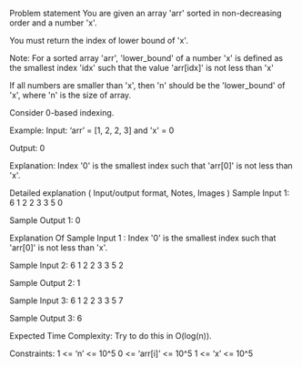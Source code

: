 Problem statement
You are given an array 'arr' sorted in non-decreasing order and a number 'x'.



You must return the index of lower bound of 'x'.



Note:
For a sorted array 'arr', 'lower_bound' of a number 'x' is defined as the smallest index 'idx' such that the value 'arr[idx]' is not less than 'x'

If all numbers are smaller than 'x', then 'n' should be the 'lower_bound' of 'x', where 'n' is the size of array.

Consider 0-based indexing.


Example:
Input: ‘arr’ = [1, 2, 2, 3] and 'x' = 0

Output: 0

Explanation: Index '0' is the smallest index such that 'arr[0]' is not less than 'x'.


Detailed explanation ( Input/output format, Notes, Images )
Sample Input 1:
6
1 2 2 3 3 5
0


Sample Output 1:
0


Explanation Of Sample Input 1 :
Index '0' is the smallest index such that 'arr[0]' is not less than 'x'.


Sample Input 2:
6
1 2 2 3 3 5
2


Sample Output 2:
1


Sample Input 3:
6
1 2 2 3 3 5
7


Sample Output 3:
6


Expected Time Complexity:
Try to do this in O(log(n)).


Constraints:
1 <= ‘n’ <= 10^5
0 <= ‘arr[i]’ <= 10^5
1 <= ‘x’ <= 10^5
